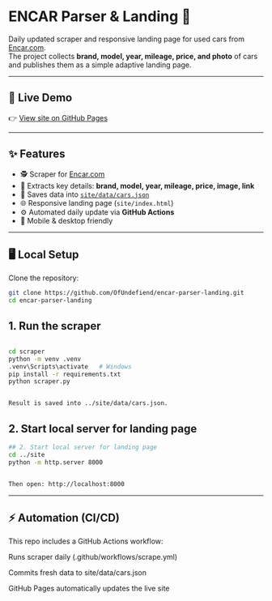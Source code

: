 # ENCAR Parser & Landing 🚗

Daily updated scraper and responsive landing page for used cars from [Encar.com](https://www.encar.com).  
The project collects **brand, model, year, mileage, price, and photo** of cars and publishes them as a simple adaptive landing page.

---

## 🔗 Live Demo
👉 [View site on GitHub Pages](https://OfUndefiend.github.io/encar-parser-landing/)

---

## ✨ Features
- 🕵️ Scraper for [Encar.com](https://www.encar.com)  
- 🚗 Extracts key details: **brand, model, year, mileage, price, image, link**  
- 📄 Saves data into [`site/data/cars.json`](site/data/cars.json)  
- 🌐 Responsive landing page (`site/index.html`)  
- ⚙️ Automated daily update via **GitHub Actions**  
- 📱 Mobile & desktop friendly  

---

## 🖥️ Local Setup

Clone the repository:
```bash
git clone https://github.com/OfUndefiend/encar-parser-landing.git
cd encar-parser-landing
```
## 1. Run the scraper
```bash

cd scraper
python -m venv .venv
.venv\Scripts\activate   # Windows
pip install -r requirements.txt
python scraper.py


Result is saved into ../site/data/cars.json.
```
## 2. Start local server for landing page
```bash
## 2. Start local server for landing page
cd ../site
python -m http.server 8000


Then open: http://localhost:8000
```
---
## ⚡ Automation (CI/CD)

This repo includes a GitHub Actions workflow:

Runs scraper daily (.github/workflows/scrape.yml)

Commits fresh data to site/data/cars.json

GitHub Pages automatically updates the live site

